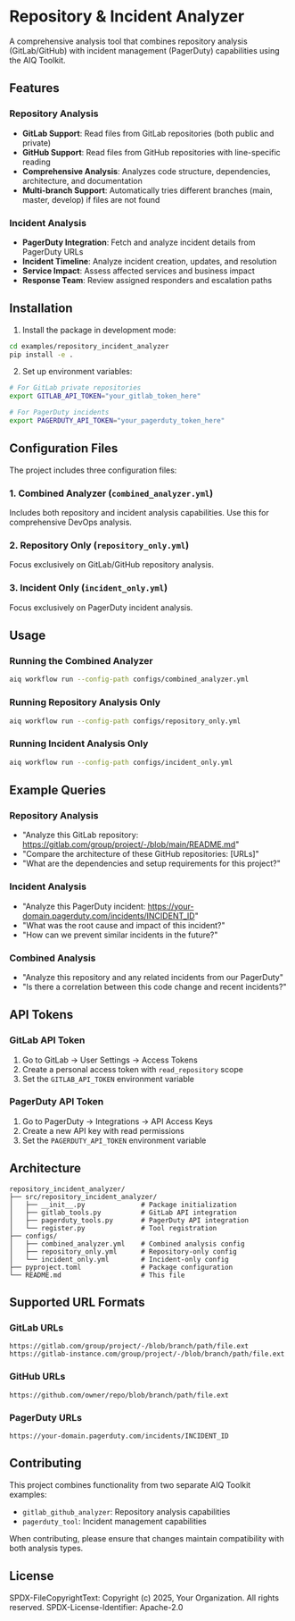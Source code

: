 # Repository & Incident Analyzer

A comprehensive analysis tool that combines repository analysis (GitLab/GitHub) with incident management (PagerDuty) capabilities using the AIQ Toolkit.

## Features

### Repository Analysis
- **GitLab Support**: Read files from GitLab repositories (both public and private)
- **GitHub Support**: Read files from GitHub repositories with line-specific reading
- **Comprehensive Analysis**: Analyzes code structure, dependencies, architecture, and documentation
- **Multi-branch Support**: Automatically tries different branches (main, master, develop) if files are not found

### Incident Analysis
- **PagerDuty Integration**: Fetch and analyze incident details from PagerDuty URLs
- **Incident Timeline**: Analyze incident creation, updates, and resolution
- **Service Impact**: Assess affected services and business impact
- **Response Team**: Review assigned responders and escalation paths

## Installation

1. Install the package in development mode:
```bash
cd examples/repository_incident_analyzer
pip install -e .
```

2. Set up environment variables:
```bash
# For GitLab private repositories
export GITLAB_API_TOKEN="your_gitlab_token_here"

# For PagerDuty incidents
export PAGERDUTY_API_TOKEN="your_pagerduty_token_here"
```

## Configuration Files

The project includes three configuration files:

### 1. Combined Analyzer (`combined_analyzer.yml`)
Includes both repository and incident analysis capabilities. Use this for comprehensive DevOps analysis.

### 2. Repository Only (`repository_only.yml`) 
Focus exclusively on GitLab/GitHub repository analysis.

### 3. Incident Only (`incident_only.yml`)
Focus exclusively on PagerDuty incident analysis.

## Usage

### Running the Combined Analyzer
```bash
aiq workflow run --config-path configs/combined_analyzer.yml
```

### Running Repository Analysis Only
```bash
aiq workflow run --config-path configs/repository_only.yml
```

### Running Incident Analysis Only
```bash
aiq workflow run --config-path configs/incident_only.yml
```

## Example Queries

### Repository Analysis
- "Analyze this GitLab repository: https://gitlab.com/group/project/-/blob/main/README.md"
- "Compare the architecture of these GitHub repositories: [URLs]"
- "What are the dependencies and setup requirements for this project?"

### Incident Analysis
- "Analyze this PagerDuty incident: https://your-domain.pagerduty.com/incidents/INCIDENT_ID"
- "What was the root cause and impact of this incident?"
- "How can we prevent similar incidents in the future?"

### Combined Analysis
- "Analyze this repository and any related incidents from our PagerDuty"
- "Is there a correlation between this code change and recent incidents?"

## API Tokens

### GitLab API Token
1. Go to GitLab → User Settings → Access Tokens
2. Create a personal access token with `read_repository` scope
3. Set the `GITLAB_API_TOKEN` environment variable

### PagerDuty API Token
1. Go to PagerDuty → Integrations → API Access Keys
2. Create a new API key with read permissions
3. Set the `PAGERDUTY_API_TOKEN` environment variable

## Architecture

```
repository_incident_analyzer/
├── src/repository_incident_analyzer/
│   ├── __init__.py              # Package initialization
│   ├── gitlab_tools.py          # GitLab API integration
│   ├── pagerduty_tools.py       # PagerDuty API integration
│   └── register.py              # Tool registration
├── configs/
│   ├── combined_analyzer.yml    # Combined analysis config
│   ├── repository_only.yml      # Repository-only config
│   └── incident_only.yml        # Incident-only config
├── pyproject.toml               # Package configuration
└── README.md                    # This file
```

## Supported URL Formats

### GitLab URLs
```
https://gitlab.com/group/project/-/blob/branch/path/file.ext
https://gitlab-instance.com/group/project/-/blob/branch/path/file.ext
```

### GitHub URLs
```
https://github.com/owner/repo/blob/branch/path/file.ext
```

### PagerDuty URLs
```
https://your-domain.pagerduty.com/incidents/INCIDENT_ID
```

## Contributing

This project combines functionality from two separate AIQ Toolkit examples:
- `gitlab_github_analyzer`: Repository analysis capabilities
- `pagerduty_tool`: Incident management capabilities

When contributing, please ensure that changes maintain compatibility with both analysis types.

## License

SPDX-FileCopyrightText: Copyright (c) 2025, Your Organization. All rights reserved.
SPDX-License-Identifier: Apache-2.0 